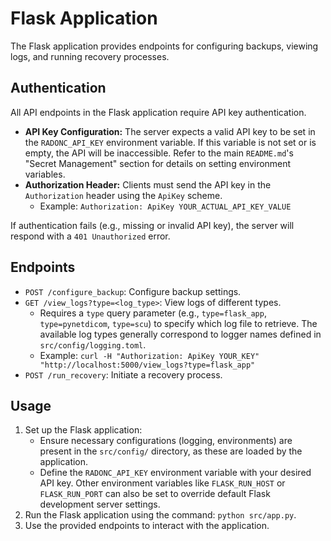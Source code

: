 # Flask Application

The Flask application provides endpoints for configuring backups, viewing logs, and running recovery processes.

## Authentication

All API endpoints in the Flask application require API key authentication.

-   **API Key Configuration:** The server expects a valid API key to be set in the `RADONC_API_KEY` environment variable. If this variable is not set or is empty, the API will be inaccessible. Refer to the main `README.md`'s "Secret Management" section for details on setting environment variables.
-   **Authorization Header:** Clients must send the API key in the `Authorization` header using the `ApiKey` scheme.
    -   Example: `Authorization: ApiKey YOUR_ACTUAL_API_KEY_VALUE`

If authentication fails (e.g., missing or invalid API key), the server will respond with a `401 Unauthorized` error.

## Endpoints

- `POST /configure_backup`: Configure backup settings.
- `GET /view_logs?type=<log_type>`: View logs of different types.
  - Requires a `type` query parameter (e.g., `type=flask_app`, `type=pynetdicom`, `type=scu`) to specify which log file to retrieve. The available log types generally correspond to logger names defined in `src/config/logging.toml`.
  - Example: `curl -H "Authorization: ApiKey YOUR_KEY" "http://localhost:5000/view_logs?type=flask_app"`
- `POST /run_recovery`: Initiate a recovery process.

## Usage

1. Set up the Flask application:
    - Ensure necessary configurations (logging, environments) are present in the `src/config/` directory, as these are loaded by the application.
    - Define the `RADONC_API_KEY` environment variable with your desired API key. Other environment variables like `FLASK_RUN_HOST` or `FLASK_RUN_PORT` can also be set to override default Flask development server settings.
2. Run the Flask application using the command: `python src/app.py`.
3. Use the provided endpoints to interact with the application.
